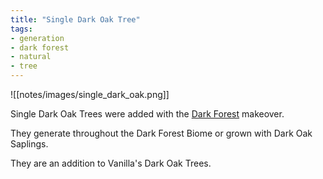 ```yaml
---
title: "Single Dark Oak Tree"
tags:
- generation
- dark forest
- natural
- tree
---
```


![[notes/images/single_dark_oak.png]]

Single Dark Oak Trees were added with the [Dark Forest](notes/makeover/dark_forest) makeover.  

They generate throughout the Dark Forest Biome or grown with Dark Oak Saplings.

They are an addition to Vanilla's Dark Oak Trees.